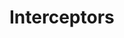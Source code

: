 <!-- What is interceptor?
How to write an interceptor?
How to handle interceptor events?
Explain with syntax/example -->

# Interceptors

